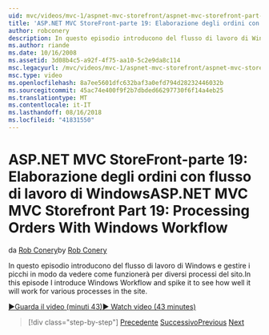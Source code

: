 ```yaml
---
uid: mvc/videos/mvc-1/aspnet-mvc-storefront/aspnet-mvc-storefront-part-19-processing-orders-with-windows-workflow
title: 'ASP.NET MVC StoreFront-parte 19: Elaborazione degli ordini con flusso di lavoro di Windows | Microsoft Docs'
author: robconery
description: In questo episodio introducono del flusso di lavoro di Windows e gestire i picchi in modo da vedere come funzionerà per diversi processi del sito.
ms.author: riande
ms.date: 10/16/2008
ms.assetid: 3d08b4c5-a92f-4f75-aa10-5c2e9da8c114
msc.legacyurl: /mvc/videos/mvc-1/aspnet-mvc-storefront/aspnet-mvc-storefront-part-19-processing-orders-with-windows-workflow
msc.type: video
ms.openlocfilehash: 8a7ee5601dfc632baf3a0efd794d28232446032b
ms.sourcegitcommit: 45ac74e400f9f2b7dbded66297730f6f14a4eb25
ms.translationtype: MT
ms.contentlocale: it-IT
ms.lasthandoff: 08/16/2018
ms.locfileid: "41831550"
---
```

<a name="aspnet-mvc-mvc-storefront-part-19-processing-orders-with-windows-workflow"></a><span data-ttu-id="48551-103">ASP.NET MVC StoreFront-parte 19: Elaborazione degli ordini con flusso di lavoro di Windows</span><span class="sxs-lookup"><span data-stu-id="48551-103">ASP.NET MVC MVC Storefront Part 19: Processing Orders With Windows Workflow</span></span>
====================
<span data-ttu-id="48551-104">da [Rob Conery](https://github.com/robconery)</span><span class="sxs-lookup"><span data-stu-id="48551-104">by [Rob Conery](https://github.com/robconery)</span></span>

<span data-ttu-id="48551-105">In questo episodio introducono del flusso di lavoro di Windows e gestire i picchi in modo da vedere come funzionerà per diversi processi del sito.</span><span class="sxs-lookup"><span data-stu-id="48551-105">In this episode I introduce Windows Workflow and spike it to see how well it will work for various processes in the site.</span></span>

[<span data-ttu-id="48551-106">&#9654;Guarda il video (minuti 43)</span><span class="sxs-lookup"><span data-stu-id="48551-106">&#9654; Watch video (43 minutes)</span></span>](https://channel9.msdn.com/Blogs/ASP-NET-Site-Videos/aspnet-mvc-mvc-storefront-part-19-processing-orders-with-windows-workflow)

> [!div class="step-by-step"]
> <span data-ttu-id="48551-107">[Precedente](aspnet-mvc-storefront-part-18-creating-an-experience.md)
> [Successivo](aspnet-mvc-storefront-part-19a-windows-workflow-followup.md)</span><span class="sxs-lookup"><span data-stu-id="48551-107">[Previous](aspnet-mvc-storefront-part-18-creating-an-experience.md)
[Next](aspnet-mvc-storefront-part-19a-windows-workflow-followup.md)</span></span>
